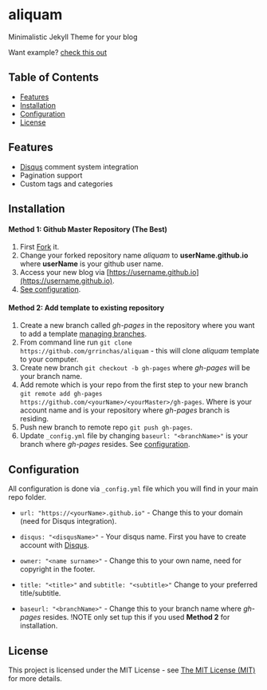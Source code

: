 # aliquam

Minimalistic Jekyll Theme for your blog

Want example? [check this out](https://grrinchas.github.io/aliquam/)

</hr>

## Table of Contents

- [Features](#features)
- [Installation](#installation)
- [Configuration](#configuration)
- [License](#license)



## <a name="features"></a>Features

- [Disqus](https://disqus.com/) comment system integration
- Pagination support
- Custom tags and categories

## <a name="installation"></a>Installation

#### Method 1: Github Master Repository (The Best)

1. First [Fork](https://github.com/grrinchas/aliquam/fork) it.
2. Change your forked repository name _aliquam_ to __userName.github.io__ where
__userName__ is your github user name.
3. Access your new blog via [https://username.github.io](https://username.github.io).
4. [See configuration](#configuration).

#### Method 2: Add template to existing repository
1. Create a new branch called _gh-pages_ in the repository where you want to add a template [managing branches](https://help.github.com/articles/creating-and-deleting-branches-within-your-repository/).
2. From command line run `git clone https://github.com/grrinchas/aliquam` - this will clone _aliquam_ template to your computer.
3. Create new branch `git checkout -b gh-pages` where _gh-pages_ will be your branch name.
4. Add remote which is your repo from the first step to your new branch `git remote add gh-pages https://github.com/<yourName>/<yourMaster>/gh-pages`. Where <yourName> is your account name and <yourMaster> is your repository where _gh-pages_ branch is residing.
5. Push new branch to remote repo `git push gh-pages`.
6. Update `_config.yml` file by changing `baseurl: "<branchName>"` <branchName> is your branch where _gh-pages_ resides. See [configuration](#configuration).


## <a name="configuration"></a>Configuration

All configuration is done via `_config.yml` file which you will find in your main repo folder.

- `url: "https://<yourName>.github.io"` - Change this to your domain (need for Disqus integration).
- `disqus: "<disqusName>"` - Your disqus name. First you have to create account with [Disqus](https://disqus.com/).
- `owner: "<name surname>"` - Change this to your own name, need for copyright in the footer.
- `title: "<title>"` and `subtitle: "<subtitle>"` Change to your preferred title/subtitle.

- `baseurl: "<branchName>"` - Change this to your branch name where _gh-pages_ resides. !NOTE only set tup this if you used __Method 2__ for installation.

## <a name="license"></a>License

This project is licensed under the MIT License - see [The MIT License (MIT)](https://opensource.org/licenses/MIT)
for more details.


